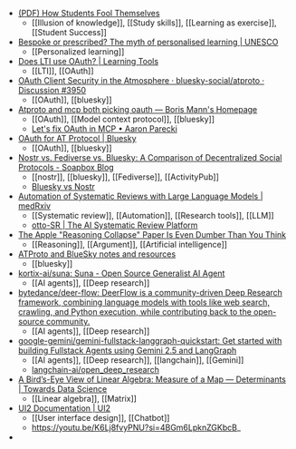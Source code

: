- [(PDF) How Students Fool Themselves](https://www.researchgate.net/publication/392630899_How_Students_Fool_Themselves)
	- [[Illusion of knowledge]], [[Study skills]], [[Learning as exercise]], [[Student Success]]
- [Bespoke or prescribed? The myth of personalised learning | UNESCO](https://www.unesco.org/en/articles/bespoke-or-prescribed-myth-personalised-learning?hub=81942)
	- [[Personalized learning]]
- [Does LTI use OAuth? | Learning Tools](https://andyfmiller.com/2013/02/10/does-lti-use-oauth/)
	- [[LTI]], [[OAuth]]
- [OAuth Client Security in the Atmosphere · bluesky-social/atproto · Discussion #3950](https://github.com/bluesky-social/atproto/discussions/3950)
	- [[OAuth]], [[bluesky]]
- [Atproto and mcp both picking oauth — Boris Mann's Homepage](https://bmannconsulting.com/notes/atproto-and-mcp-both-picking-oauth/)
	- [[OAuth]], [[Model context protocol]], [[bluesky]]
	- [Let's fix OAuth in MCP • Aaron Parecki](https://aaronparecki.com/2025/04/03/15/oauth-for-model-context-protocol)
- [OAuth for AT Protocol | Bluesky](https://docs.bsky.app/blog/oauth-atproto)
	- [[OAuth]], [[bluesky]]
- [Nostr vs. Fediverse vs. Bluesky: A Comparison of Decentralized Social Protocols - Soapbox Blog](https://soapbox.pub/blog/comparing-protocols/)
	- [[nostr]], [[bluesky]], [[Fediverse]], [[ActivityPub]]
	- [Bluesky vs Nostr](https://habla.news/u/alex@gleasonator.dev/bluesky-vs-nostr)
- [Automation of Systematic Reviews with Large Language Models | medRxiv](https://www.medrxiv.org/content/10.1101/2025.06.13.25329541v1)
	- [[Systematic review]], [[Automation]], [[Research tools]], [[LLM]]
	- [otto-SR | The AI Systematic Review Platform](https://ottosr.com/)
- [The Apple "Reasoning Collapse" Paper Is Even Dumber Than You Think](https://mikecaulfield.substack.com/p/the-apple-reasoning-collapse-paper)
	- [[Reasoning]], [[Argument]], [[Artificial intelligence]]
- [ATProto and BlueSky notes and resources](https://www.edochan.com/talks/atproto/)
	- [[bluesky]]
- [kortix-ai/suna: Suna - Open Source Generalist AI Agent](https://github.com/kortix-ai/suna)
	- [[AI agents]], [[Deep research]]
- [bytedance/deer-flow: DeerFlow is a community-driven Deep Research framework, combining language models with tools like web search, crawling, and Python execution, while contributing back to the open-source community.](https://github.com/bytedance/deer-flow)
	- [[AI agents]], [[Deep research]]
- [google-gemini/gemini-fullstack-langgraph-quickstart: Get started with building Fullstack Agents using Gemini 2.5 and LangGraph](https://github.com/google-gemini/gemini-fullstack-langgraph-quickstart)
	- [[AI agents]], [[Deep research]], [[langchain]], [[Gemini]]
	- [langchain-ai/open_deep_research](https://github.com/langchain-ai/open_deep_research)
- [A Bird’s-Eye View of Linear Algebra: Measure of a Map — Determinants | Towards Data Science](https://towardsdatascience.com/a-birds-eye-view-of-linear-algebra-measure-of-a-map-determinants/)
	- [[Linear algebra]], [[Matrix]]
- [UI2 Documentation | UI2](https://ui2-docs.vercel.app/)
	- [[User interface design]], [[Chatbot]]
	- https://youtu.be/K6Lj8fvyPNU?si=4BGm6LpknZGKbcB_
-